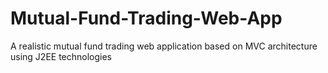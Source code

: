 # Mutual-Fund-Trading-Web-App
A realistic mutual fund trading web application based on MVC architecture using J2EE technologies
